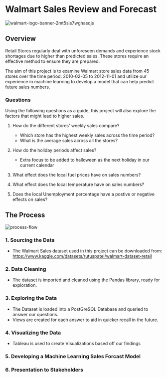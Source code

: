 # Walmart Sales Review and Forecast
![walmart-logo-banner-2mt5sis7wghasqjs](https://github.com/nicduffee/project-4/assets/91498217/d3669dbf-7fde-4b4a-af03-a2bca05f3b92)



## Overview
Retail Stores regularly deal with unforeseen demands and experience stock shortages due to higher than predicted sales. These stores require an effective method to ensure they are prepared.</br>

The aim of this project is to examine Walmart store sales data from 45 stores over the time period: 2010-02-05 to 2012-11-01 and utilize our experience in machine learning to develop a model that can help predict future sales numbers.</br>

### Questions
Using the following questions as a guide, this project will also explore the factors that might lead to higher sales.
 
1. How do the different stores' weekly sales compare?
    - Which store has the highest weekly sales across the time period?
    - What is the average sales across all the stores?

2. How do the holiday periods affect sales?
    - Extra focus to be added to halloween as the next holiday in our current calendar

3. What effect does the local fuel prices have on sales numbers?

4. What effect does the local temperature have on sales numbers?

5. Does the local Unemployment percentage have a postive or negative effects on sales?

## The Process
![process-flow](https://github.com/nicduffee/project-4/assets/91498217/83b8b5a5-6e5c-4b82-82f8-91722928a201)

### 1. Sourcing the Data
- The Walmart Sales dataset used in this project can be downloaded from: </br>
   https://www.kaggle.com/datasets/rutuspatel/walmart-dataset-retail

### 2. Data Cleaning
- The dataset is imported and cleaned using the Pandas library, ready for exploration.

### 3. Exploring the Data
- The Dataset is loaded into a PostGreSQL Database and queried to answer our questions.
- Views are created for each answer to aid in quicker recall in the future.

### 4. Visualizing the Data
- Tableau is used to create Visualizations based off our findings

### 5. Developing a Machine Learning Sales Forcast Model

### 6. Presentation to Stakeholders
